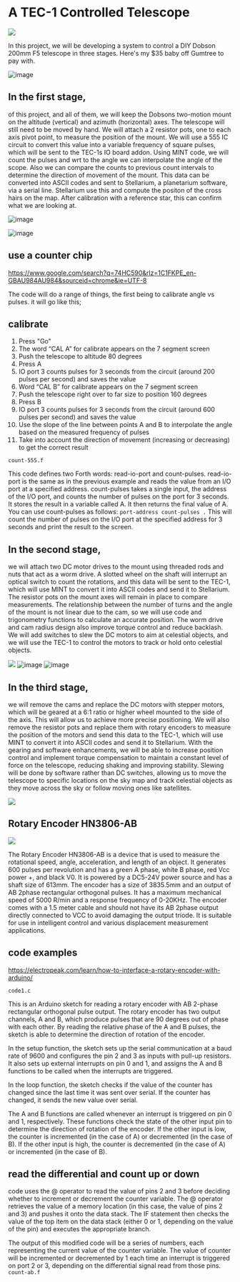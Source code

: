 # A TEC-1 Controlled Telescope

![](https://github.com/SteveJustin1963/tec-SCOPE/blob/master/pics/scope-steps1.png)  






In this project, we will be developing a system to control a DIY Dobson 200mm F5 telescope in three stages. Here's my $35 baby off Gumtree to pay with.

![image](https://user-images.githubusercontent.com/58069246/210939819-5d845b3c-116c-424e-b404-cfd4097ebc1e.png)


## In the first stage, 
of this project, and all of them, we will keep the Dobsons two-motion mount on the altitude (vertical) and azimuth (horizontal) axes. The telescope will still need to be moved by hand. We will attach a 2 resistor pots, one to each axis pivot point, to measure the position of the mount. We will use a 555 IC circuit to convert this value into a variable frequency of square pulses, which will be sent to the TEC-1s IO board addon. Using MINT code, we will count the pulses and wrt to the angle we can interpolate the angle of the scope. Also we can compare the counts to previous count intervals to determine the direction of movement of the mount. This data can be converted into ASCII codes and sent to Stellarium, a planetarium software, via a serial line. Stellarium use this and compute the positon of the cross hairs on the map. After calibration with a reference star, this can confirm what we are looking at.

![image](https://user-images.githubusercontent.com/58069246/210936069-624b8c93-c571-4490-845a-cee685932f91.png)

![image](https://user-images.githubusercontent.com/58069246/211299181-19e803e9-cc92-4894-b500-6ed76fe9ce4f.png)


## use a counter chip
https://www.google.com/search?q=74HC590&rlz=1C1FKPE_en-GBAU984AU984&sourceid=chrome&ie=UTF-8




The code will do a range of things, the first being to calibrate angle vs pulses. it will go like this;
## calibrate
1. Press "Go" 
2. The word “CAL A” for  calibrate appears on the 7 segment screen
3. Push the telescope to altitude 80 degrees 
4. Press A
5. IO port 3 counts pulses for 3 seconds from the circuit (around 200 pulses per second) and saves the value
6. Word “CAL B” for  calibrate appears on the 7 segment screen
7. Push the telescope right over to far size to position 160 degrees
8. Press B
9. IO port 3 counts pulses for 3 seconds from the circuit (around 600 pulses per second) and saves the value
10. Use the slope of the line between points A and B to interpolate the angle based on the measured frequency of pulses
11. Take into account the direction of movement (increasing or decreasing) to get the correct result

```count-555.f```

This code defines two Forth words: read-io-port and count-pulses. read-io-port is the same as in the previous example and reads the value from an I/O port at a specified address. count-pulses takes a single input, the address of the I/O port, and counts the number of pulses on the port for 3 seconds. It stores the result in a variable called A. It then returns the final value of A. You can use count-pulses as follows: ```port-address count-pulses .```
This will count the number of pulses on the I/O port at the specified address for 3 seconds and print the result to the screen.






## In the second stage, 
we will attach two DC motor drives to the mount using threaded rods and nuts that act as a worm drive. A slotted wheel on the shaft will interrupt an optical switch to count the rotations, and this data will be sent to the TEC-1, which will use MINT to convert it into ASCII codes and send it to Stellarium. The resistor pots on the mount axes will remain in place to compare measurements. The relationship between the number of turns and the angle of the mount is not linear due to the cam, so we will use code and trigonometry functions to calculate an accurate position. The worm drive and cam radius design also improve torque control and reduce backlash. We will add switches to slew the DC motors to aim at celestial objects, and we will use the TEC-1 to control the motors to track or hold onto celestial objects.

![](https://github.com/SteveJustin1963/tec-SCOPE/blob/master/pics/shaft-cont-1.png)
![image](https://user-images.githubusercontent.com/58069246/210935138-3a75fd25-d7a7-4a21-80bd-966cc343f6ca.png)
![image](https://user-images.githubusercontent.com/58069246/210935157-8995b2e2-70dd-4a91-8b7a-2bb5ee303c58.png)






## In the third stage, 
we will remove the cams and replace the DC motors with stepper motors, which will be geared at a 6:1 ratio or higher wheel mounted to the side of the axis. This will allow us to achieve more precise positioning. We will also remove the resistor pots and replace them with rotary encoders to measure the position of the motors and send this data to the TEC-1, which will use MINT to convert it into ASCII codes and send it to Stellarium. With the gearing and software enhancements, we will be able to increase position control and implement torque compensation to maintain a constant level of force on the telescope, reducing shaking and improving stability. Slewing will be done by software rather than DC switches, allowing us to move the telescope to specific locations on the sky map and track celestial objects as they move across the sky or follow moving ones like satellites.


![](https://github.com/SteveJustin1963/tec-SCOPE/blob/master/pics/3-23.png)

 


## Rotary Encoder HN3806-AB 

![](https://github.com/SteveJustin1963/tec-SCOPE/blob/master/pics/3-23-2.png)

The Rotary Encoder HN3806-AB is a device that is used to measure the rotational speed, angle, acceleration, and length of an object. It generates 600 pulses per revolution and has a green A phase, white B phase, red Vcc power +, and black V0. It is powered by a DC5-24V power source and has a shaft size of 613mm. The encoder has a size of 3835.5mm and an output of AB 2phase rectangular orthogonal pulses. It has a maximum mechanical speed of 5000 R/min and a response frequency of 0-20KHz. The encoder comes with a 1.5 meter cable and should not have its AB 2phase output directly connected to VCC to avoid damaging the output triode. It is suitable for use in intelligent control and various displacement measurement applications.

## code examples

https://electropeak.com/learn/how-to-interface-a-rotary-encoder-with-arduino/

```code1.c```

This is an Arduino sketch for reading a rotary encoder with AB 2-phase rectangular orthogonal pulse output. The rotary encoder has two output channels, A and B, which produce pulses that are 90 degrees out of phase with each other. By reading the relative phase of the A and B pulses, the sketch is able to determine the direction of rotation of the encoder.

In the setup function, the sketch sets up the serial communication at a baud rate of 9600 and configures the pin 2 and 3 as inputs with pull-up resistors. It also sets up external interrupts on pin 0 and 1, and assigns the A and B functions to be called when the interrupts are triggered.

In the loop function, the sketch checks if the value of the counter has changed since the last time it was sent over serial. If the counter has changed, it sends the new value over serial.

The A and B functions are called whenever an interrupt is triggered on pin 0 and 1, respectively. These functions check the state of the other input pin to determine the direction of rotation of the encoder. If the other input is low, the counter is incremented (in the case of A) or decremented (in the case of B). If the other input is high, the counter is decremented (in the case of A) or incremented (in the case of B).

##  read the differential and count up or down
code uses the @ operator to read the value of pins 2 and 3 before deciding whether to increment or decrement the counter variable. The @ operator retrieves the value of a memory location (in this case, the value of pins 2 and 3) and pushes it onto the data stack. The IF statement then checks the value of the top item on the data stack (either 0 or 1, depending on the value of the pin) and executes the appropriate branch.

The output of this modified code will be a series of numbers, each representing the current value of the counter variable. The value of counter will be incremented or decremented by 1 each time an interrupt is triggered on port 2 or 3, depending on the differential signal read from those pins.
```count-ab.f```


